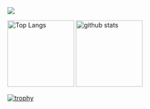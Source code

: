 ![](http://github-profile-summary-cards.vercel.app/api/cards/profile-details?username=Nameless-itf23&theme=onedark)
<p align="left"> 
  <img alt="Top Langs" height="150px" src="https://github-readme-stats.vercel.app/api/top-langs/?username=Nameless-itf23&layout=compact&count_private=true&show_icons=true&theme=onedark" />
  <img alt="github stats" height="150px" src="https://github-readme-stats.vercel.app/api?username=Nameless-itf23&count_private=true&show_icons=true&show_icons=true&theme=onedark" />
</p>

[![trophy](https://github-profile-trophy.vercel.app/?username=Nameless-itf23&theme=onedark&column=8)](https://github.com/ryo-ma/github-profile-trophy)


<!---
- 👋 Hi, I’m @Nameless-itf23
- 👀 I’m interested in ...
- 🌱 I’m currently learning ...
- 💞️ I’m looking to collaborate on ...
- 📫 How to reach me ...
--->

<!---
Nameless-itf23/Nameless-itf23 is a ✨ special ✨ repository because its `README.md` (this file) appears on your GitHub profile.
You can click the Preview link to take a look at your changes.
--->
